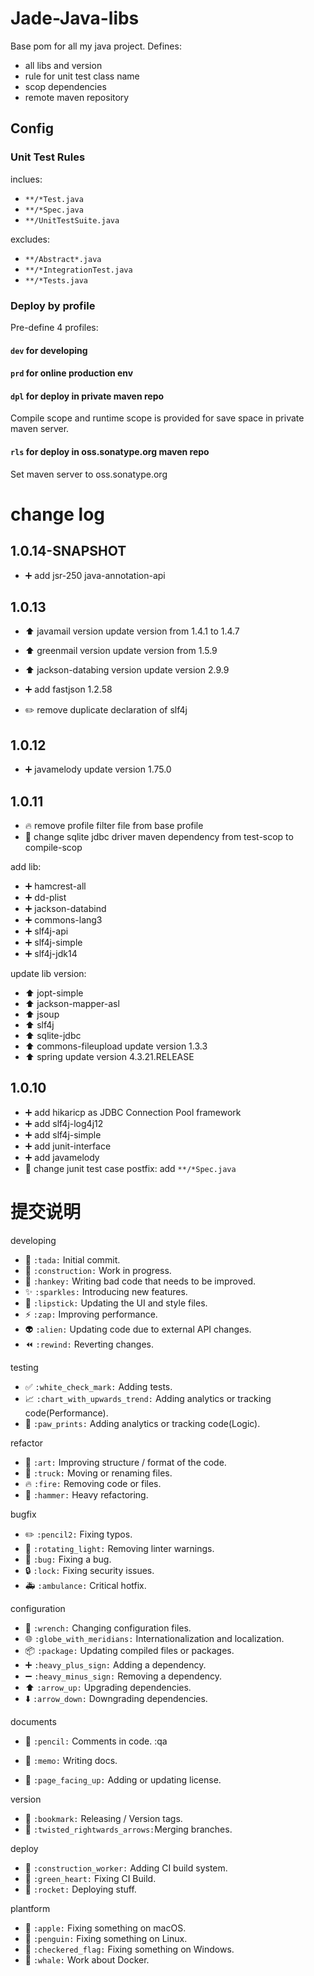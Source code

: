 Jade-Java-libs
======================

Base pom for all my java project. Defines:

* all libs and version
* rule for unit test class name
* scop dependencies
* remote maven repository

Config
----------------------

### Unit Test Rules

inclues:

* `**/*Test.java`
* `**/*Spec.java`
* `**/UnitTestSuite.java`

excludes:

* `**/Abstract*.java`
* `**/*IntegrationTest.java`
* `**/*Tests.java`

### Deploy by profile

Pre-define 4 profiles:

#### `dev` for developing

#### `prd` for online production env

#### `dpl` for deploy in private maven repo 

Compile scope and runtime scope is provided for save space in 
private maven server.

#### `rls` for deploy in oss.sonatype.org maven repo

Set maven server to oss.sonatype.org



change log
=========================

## 1.0.14-SNAPSHOT

* :heavy_plus_sign: add jsr-250 java-annotation-api

## 1.0.13

* :arrow_up: javamail version update version from 1.4.1 to 1.4.7
* :arrow_up: greenmail version update version from 1.5.9
* :arrow_up: jackson-databing version update version 2.9.9

* :heavy_plus_sign: add fastjson 1.2.58

* :pencil2: remove duplicate declaration of slf4j


## 1.0.12

* :heavy_plus_sign: javamelody update version 1.75.0

## 1.0.11

* :fire: remove profile filter file from base profile
* :wrench: change sqlite jdbc driver maven dependency from test-scop to compile-scop

add lib:

* :heavy_plus_sign: hamcrest-all
* :heavy_plus_sign: dd-plist
* :heavy_plus_sign: jackson-databind
* :heavy_plus_sign: commons-lang3
* :heavy_plus_sign: slf4j-api
* :heavy_plus_sign: slf4j-simple
* :heavy_plus_sign: slf4j-jdk14

update lib version:

* :arrow_up: jopt-simple
* :arrow_up: jackson-mapper-asl
* :arrow_up: jsoup
* :arrow_up: slf4j
* :arrow_up: sqlite-jdbc
* :arrow_up: commons-fileupload update version 1.3.3
* :arrow_up: spring update version 4.3.21.RELEASE

## 1.0.10

* :heavy_plus_sign: add hikaricp as JDBC Connection Pool framework
* :heavy_plus_sign: add slf4j-log4j12
* :heavy_plus_sign: add slf4j-simple
* :heavy_plus_sign: add junit-interface
* :heavy_plus_sign: add javamelody
* :wrench: change junit test case postfix: add `**/*Spec.java`

提交说明
=====================

developing

* :tada:                      `:tada:`                     Initial commit.
* :construction:              `:construction:`             Work in progress.
* :hankey:                    `:hankey:`                   Writing bad code that needs to be improved.
* :sparkles:                  `:sparkles:`                 Introducing new features.
* :lipstick:                  `:lipstick:`                 Updating the UI and style files.
* :zap:                       `:zap:`                      Improving performance.
* :alien:                     `:alien:`                    Updating code due to external API changes.
* :rewind:                    `:rewind:`                   Reverting changes.

testing

* :white_check_mark:          `:white_check_mark:`         Adding tests.
* :chart_with_upwards_trend:  `:chart_with_upwards_trend:` Adding analytics or tracking code(Performance).
* :paw_prints:                `:paw_prints:`               Adding analytics or tracking code(Logic).

refactor

* :art:                       `:art:`                      Improving structure / format of the code.
* :truck:                     `:truck:`                    Moving or renaming files.
* :fire:                      `:fire:`                     Removing code or files.
* :hammer:                    `:hammer:`                   Heavy refactoring.

bugfix

* :pencil2:                   `:pencil2:`                  Fixing typos.
* :rotating_light:            `:rotating_light:`           Removing linter warnings.
* :bug:                       `:bug:`                      Fixing a bug.
* :lock:                      `:lock:`                     Fixing security issues.
* :ambulance:                 `:ambulance:`                Critical hotfix.

configuration

* :wrench:                    `:wrench:`                   Changing configuration files.
* :globe_with_meridians:      `:globe_with_meridians:`     Internationalization and localization.
* :package:                   `:package:`                  Updating compiled files or packages.
* :heavy_plus_sign:           `:heavy_plus_sign:`          Adding a dependency.
* :heavy_minus_sign:          `:heavy_minus_sign:`         Removing a dependency.
* :arrow_up:                  `:arrow_up:`                 Upgrading dependencies.
* :arrow_down:                `:arrow_down:`               Downgrading dependencies.

documents

* :pencil:                    `:pencil:`                   Comments in code.
:qa

* :memo:                      `:memo:`                     Writing docs.
* :page_facing_up:            `:page_facing_up:`           Adding or updating license.

version

* :bookmark:                  `:bookmark:`                 Releasing / Version tags.
* :twisted_rightwards_arrows: `:twisted_rightwards_arrows:`Merging branches.

deploy

* :construction_worker:       `:construction_worker:`      Adding CI build system.
* :green_heart:               `:green_heart:`              Fixing CI Build.
* :rocket:                    `:rocket:`                   Deploying stuff.

plantform

* :apple:                     `:apple:`                    Fixing something on macOS.
* :penguin:                   `:penguin:`                  Fixing something on Linux.
* :checkered_flag:            `:checkered_flag:`           Fixing something on Windows.
* :whale:                     `:whale:`                    Work about Docker.


